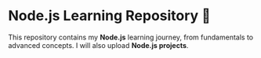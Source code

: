 # Node.js Learning Repository 🚀

This repository contains my **Node.js** learning journey, from fundamentals to advanced concepts. I will also upload **Node.js projects**.